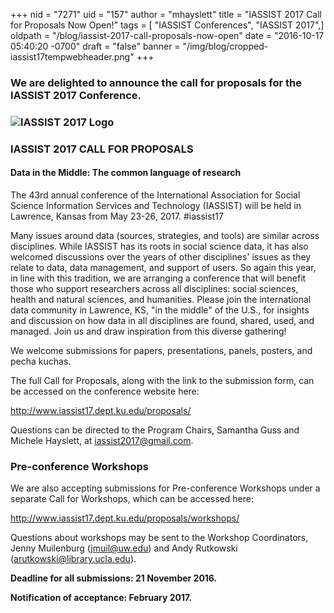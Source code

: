 +++
nid = "7271"
uid = "157"
author = "mhayslett"
title = "IASSIST 2017 Call for Proposals Now Open!"
tags = [ "IASSIST Conferences", "IASSIST 2017",]
oldpath = "/blog/iassist-2017-call-proposals-now-open"
date = "2016-10-17 05:40:20 -0700"
draft = "false"
banner = "/img/blog/cropped-iassist17tempwebheader.png"
+++
### We are delighted to announce the call for proposals for the IASSIST 2017 Conference.

### ![](/img/blog/cropped-iassist17tempwebheader.png "IASSIST 2017 Logo")

### IASSIST 2017 CALL FOR PROPOSALS

#### Data in the Middle: The common language of research

The 43rd annual conference of the International Association for Social
Science Information Services and Technology (IASSIST) will be held in
Lawrence, Kansas from May 23-26, 2017. #iassist17

Many issues around data (sources, strategies, and tools) are similar
across disciplines. While IASSIST has its roots in social science data,
it has also welcomed discussions over the years of other disciplines'
issues as they relate to data, data management, and support of users. So
again this year, in line with this tradition, we are arranging a
conference that will benefit those who support researchers across all
disciplines: social sciences, health and natural sciences, and
humanities. Please join the international data community in Lawrence,
KS, "in the middle" of the U.S., for insights and discussion on how
data in all disciplines are found, shared, used, and managed. Join us
and draw inspiration from this diverse gathering! 

We welcome submissions for papers, presentations, panels, posters, and
pecha kuchas.

The full Call for Proposals, along with the link to the submission form,
can be accessed on the conference website here: 

<http://www.iassist17.dept.ku.edu/proposals/>

Questions can be directed to the Program Chairs, Samantha Guss and
Michele Hayslett, at <iassist2017@gmail.com>.

### Pre-conference Workshops

We are also accepting submissions for Pre-conference Workshops under a
separate Call for Workshops, which can be accessed here: 

<http://www.iassist17.dept.ku.edu/proposals/workshops/>

Questions about workshops may be sent to the Workshop Coordinators,
Jenny Muilenburg (<jmuil@uw.edu>) and Andy Rutkowski
(<arutkowski@library.ucla.edu>).


**Deadline for all submissions: 21 November 2016.**

**Notification of acceptance: February 2017.**
